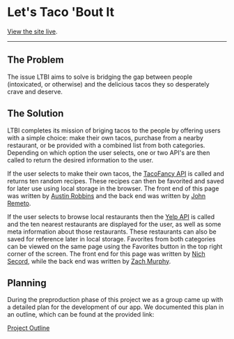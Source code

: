 # Let's Taco 'Bout It

[View the site live](https://www.secord.io/lets-taco-bout-it/).

---

## The Problem

The issue LTBI aims to solve is bridging the gap between people (intoxicated, or otherwise) and the delicious tacos they so desperately crave and deserve.

## The Solution

LTBI completes its mission of briging tacos to the people by offering users with a simple choice: make their own tacos, purchase from a nearby restaurant, or be provided with a combined list from both categories. Depending on which option the user selects, one or two API's are then called to return the desired information to the user.

If the user selects to make their own tacos, the [TacoFancy API](https://github.com/evz/tacofancy-api) is called and returns ten random recipes. These recipes can then be favorited and saved for later use using local storage in the browser. The front end of this page was written by [Austin Robbins](https://github.com/Jirafaro) and the back end was written by [John Remeto](https://github.com/Remet0).

If the user selects to browse local restaurants then the [Yelp API](https://www.yelp.com/developers/documentation/v3) is called and the ten nearest restaurants are displayed for the user, as well as some meta information about those restaurants. These restaurants can also be saved for reference later in local storage. Favorites from both categories can be viewed on the same page using the Favorites button in the top right corner of the screen. The front end for this page was written by [Nich Secord](https://github.com/mmcxii), while the back end was written by [Zach Murphy](https://github.com/Munch-Z).

## Planning

During the preproduction phase of this project we as a group came up with a detailed plan for the development of our app. We documented this plan in an outline, which can be found at the provided link:

[Project Outline](https://docs.google.com/document/d/108-7YvqwiA2VUZMrRoRoF0cfLdYyeEbNMxVX9u3ungY/edit?ts=5d2550d0)
